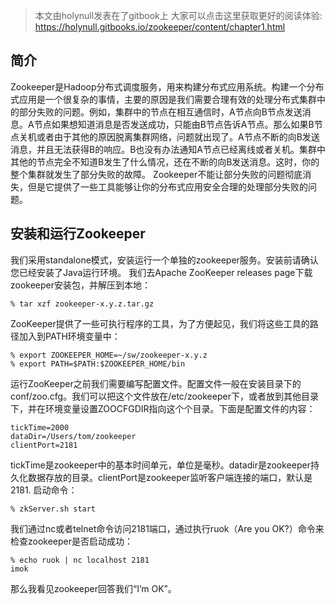 

> 本文由holynull发表在了gitbook上
> 大家可以点击这里获取更好的阅读体验: https://holynull.gitbooks.io/zookeeper/content/chapter1.html
## 简介

Zookeeper是Hadoop分布式调度服务，用来构建分布式应用系统。构建一个分布式应用是一个很复杂的事情，主要的原因是我们需要合理有效的处理分布式集群中的部分失败的问题。例如，集群中的节点在相互通信时，A节点向B节点发送消息。A节点如果想知道消息是否发送成功，只能由B节点告诉A节点。那么如果B节点关机或者由于其他的原因脱离集群网络，问题就出现了。A节点不断的向B发送消息，并且无法获得B的响应。B也没有办法通知A节点已经离线或者关机。集群中其他的节点完全不知道B发生了什么情况，还在不断的向B发送消息。这时，你的整个集群就发生了部分失败的故障。
Zookeeper不能让部分失败的问题彻底消失，但是它提供了一些工具能够让你的分布式应用安全合理的处理部分失败的问题。

## 安装和运行Zookeeper

我们采用standalone模式，安装运行一个单独的zookeeper服务。安装前请确认您已经安装了Java运行环境。
我们去Apache ZooKeeper releases page下载zookeeper安装包，并解压到本地：

```
% tar xzf zookeeper-x.y.z.tar.gz
```
ZooKeeper提供了一些可执行程序的工具，为了方便起见，我们将这些工具的路径加入到PATH环境变量中：
```
% export ZOOKEEPER_HOME=~/sw/zookeeper-x.y.z
% export PATH=$PATH:$ZOOKEEPER_HOME/bin
```
运行ZooKeeper之前我们需要编写配置文件。配置文件一般在安装目录下的conf/zoo.cfg。我们可以把这个文件放在/etc/zookeeper下，或者放到其他目录下，并在环境变量设置ZOOCFGDIR指向这个个目录。下面是配置文件的内容：
```
tickTime=2000
dataDir=/Users/tom/zookeeper
clientPort=2181
```
tickTime是zookeeper中的基本时间单元，单位是毫秒。datadir是zookeeper持久化数据存放的目录。clientPort是zookeeper监听客户端连接的端口，默认是2181.
启动命令：
```
% zkServer.sh start
```
我们通过nc或者telnet命令访问2181端口，通过执行ruok（Are you OK?）命令来检查zookeeper是否启动成功：
```
% echo ruok | nc localhost 2181
imok
```
那么我看见zookeeper回答我们“I’m OK”。

